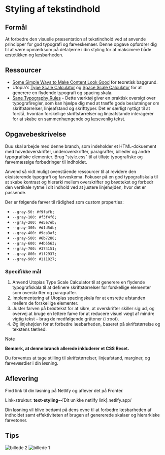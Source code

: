# **Styling af tekstindhold**

## Formål

At forbedre den visuelle præsentation af tekstindhold ved at anvende principper for god typografi og farveskemaer. Denne opgave opfordrer dig til at være opmærksom på detaljerne i din styling for at maksimere både æstetikken og læsbarheden.

## Ressourcer

- [Some Simple Ways to Make Content Look Good](https://set.studio/some-simple-ways-to-make-content-look-good/) for teoretisk baggrund.
- Utopia's [Type Scale Calculator](https://utopia.fyi/type/calculator/?c=320,16,1.25,1240,18,1.333,5,1,&s=0.75%7C0.5%7C0.25,1.5%7C2%7C3%7C4%7C6,s-l&g=s,l,xl,12) og [Space Scale Calculator](https://utopia.fyi/space/calculator?c=320,16,1.25,1240,18,1.333,5,1,&s=0.75%7C0.5%7C0.25,1.5%7C2%7C3%7C4%7C6,s-l&g=s,l,xl,12) for at generere en flydende typografi og spacing skala.
- [Sane Typography Rules](https://anthonyhobday.com/sideprojects/saferules/) - Dette værktøj giver en praktisk oversigt over typografiregler, som kan hjælpe dig med at træffe gode beslutninger om skriftstørrelser, linjeafstand og skrifttyper. Det er særligt nyttigt til at forstå, hvordan forskellige skriftstørrelser og linjeafstande interagerer for at skabe en sammenhængende og læsevenlig tekst.

## Opgavebeskrivelse

Duu skal arbejde med denne branch, som indeholder et HTML-dokuement med hovedoverskrifter, underoverskrifter, paragraffer, billeder og andre typografiske elementer. Brug "style.css" til at tilføje typografiske og farvemæssige forbedringer til indholdet.

Anvend så vidt muligt ovenstående ressourcer til at revidere den eksisterende typografi og farveskema. Fokuser på en god typografiskala til at skabe kontrast og hierarki mellem overskrifter og brødtekst og forbedr den vertikale rytme i dit indhold ved at justere linjehøjden, hvor det er passende.

Der er følgende farver til rådighed som custom properties:

- `--gray-50: #f9fafb;`
- `--gray-100: #f3f4f6;`
- `--gray-200: #e5e7eb;`
- `--gray-300: #d1d5db;`
- `--gray-400: #9ca3af;`
- `--gray-500: #6b7280;`
- `--gray-600: #4b5563;`
- `--gray-700: #374151;`
- `--gray-800: #1f2937;`
- `--gray-900: #111827;`

### Specifikke mål

1. Anvend Utopias Type Scale Calculator til at generere en flydende typografiskala til at definere skriftstørrelser for forskellige elementer som overskrifter og paragraffer.
2. Implementering af Utopias spacingskala for at ensrette afstanden mellem de forskellige elementer.
3. Juster farven på brødtekst for at sikre, at overskrifter skiller sig ud, og overvej at bruge en lettere farve for at reducere visuel vægt af mindre vigtig tekst – brug de medfølgende gråtoner (i :root).
4. Øg linjehøjden for at forbedre læsbarheden, baseret på skriftstørrelse og tekstens tæthed.

> [!NOTE]  
> **Bemærk, at denne branch allerede inkluderer et CSS Reset.**

Du forventes at tage stilling til skriftstørrelser, linjeafstand, marginer, og farveværdier i din løsning.

## Aflevering

Find link til din løsning på Netlify og aflever det på Fronter.

Link-struktur: **text-styling--**[Dit unikke netlify link].netlify.app/

Din løsning vil blive bedømt på dens evne til at forbedre læsbarheden af indholdet samt effektiviteten af brugen af genererede skalaer og hierarkiske farvetoner.

## Tips

![billede 2](/assets/2.png)
![billede 1](/assets/1.png)
